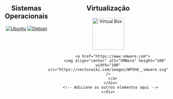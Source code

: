 <div style="display: flex;">
  <div>
    <div align="center">
      <h2>Sistemas Operacionais</h2>
      <a href="https://google.com"><img src="https://www.vectorlogo.zone/logos/ubuntu/ubuntu-icon.svg" alt="Ubuntu" /></a>
      <a href="https://google.com"><img src="https://www.vectorlogo.zone/logos/debian/debian-icon.svg" alt="Debian" /></a>
      <!-- Adicione os outros elementos aqui -->
    </div>
  </div>
  <div>
    <div align="center">
      <h2>Virtualização</h2>
      <div>
        <a href="https://www.virtualbox.org/">
          <img align="center" alt="Virtual Box" height="100" width="100" src="https://www.vectorlogo.zone/logos/virtualbox/virtualbox-icon.svg" />
        </a>

        <a href="https://www.vmware.com">
          <img align="center" alt="VMWare" height="100" width="100" src="https://vectorwiki.com/images/WP5h6__vmware.svg" />
        </a>
      </div>
      <!-- Adicione os outros elementos aqui -->
    </div>
  </div>
</div>

